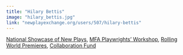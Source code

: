 ```yaml
---
title: "Hilary Bettis"
image: "hilary_bettis.jpg"
link: "newplayexchange.org/users/507/hilary-bettis"
---
```


[National Showcase of New Plays](/programs/national-showcase-of-new-plays), [MFA Playwrights’ Workshop](/programs/mfa-playwrights-workshop), [Rolling World Premieres](/programs/rolling-world-premieres), [Collaboration Fund](/programs/collaboration-fund)
